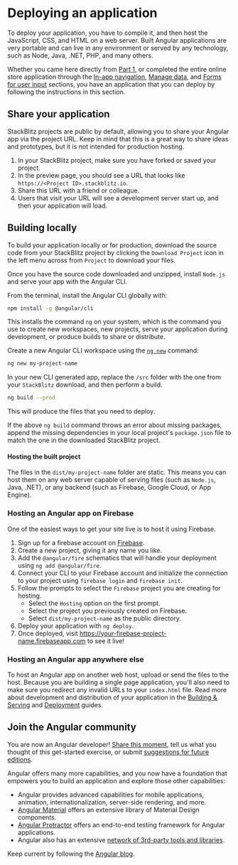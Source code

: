 # Deploying an application


To deploy your application, you have to compile it, and then host the JavaScript, CSS, and HTML on a web server. Built Angular applications are very portable and can live in any environment or served by any technology, such as Node, Java, .NET, PHP, and many others.

<div class="alert is-helpful">

Whether you came here directly from [Part 1](start "Try it: A basic app"), or completed the entire online store application through the [In-app navigation](start/start-routing "Try it: In-app navigation"), [Manage data](start/start-data "Try it: Manage data"), and [Forms for user input](start/start-forms "Try it: Forms for user input") sections, you have an application that you can deploy by following the instructions in this section.

</div>

## Share your application

StackBlitz projects are public by default, allowing you to share your Angular app via the project URL. Keep in mind that this is a great way to share ideas and prototypes, but it is not intended for production hosting.

1. In your StackBlitz project, make sure you have forked or saved your project.
1. In the preview page, you should see a URL that looks like `https://<Project ID>.stackblitz.io`.
1. Share this URL with a friend or colleague.
1. Users that visit your URL will see a development server start up, and then your application will load.

## Building locally

To build your application locally or for production, download the source code from your StackBlitz project by clicking the `Download Project` icon in the left menu across from `Project` to download your files.

Once you have the source code downloaded and unzipped, install `Node.js` and serve your app with the Angular CLI.

From the terminal, install the Angular CLI globally with:

```sh
npm install -g @angular/cli
```

This installs the command `ng` on your system, which is the command you use to create new workspaces, new projects, serve your application during development, or produce builds to share or distribute.

Create a new Angular CLI workspace using the [`ng new`](cli/new "CLI ng new command reference") command:

```sh
ng new my-project-name
```

In your new CLI generated app, replace the `/src` folder with the one from your `StackBlitz` download, and then perform a build.

```sh
ng build --prod
```

This will produce the files that you need to deploy.

<div class="alert is-helpful">

If the above `ng build` command throws an error about missing packages, append the missing dependencies in your local project's `package.json` file to match the one in the downloaded StackBlitz project.

</div>

#### Hosting the built project

The files in the `dist/my-project-name` folder are static. This means you can host them on any web server capable of serving files (such as `Node.js`, Java, .NET), or any backend (such as Firebase, Google Cloud, or App Engine).

### Hosting an Angular app on Firebase

One of the easiest ways to get your site live is to host it using Firebase.

1. Sign up for a firebase account on [Firebase](https://firebase.google.com/ "Firebase web site").
1. Create a new project, giving it any name you like.
1. Add the `@angular/fire` schematics that will handle your deployment using `ng add @angular/fire`.
1. Connect your CLI to your Firebase account and initialize the connection to your project using `firebase login` and `firebase init`.
1. Follow the prompts to select the `Firebase` project you are creating for hosting.
    - Select the `Hosting` option on the first prompt.
    - Select the project you previously created on Firebase.
    - Select `dist/my-project-name` as the public directory.
1. Deploy your application with `ng deploy`.
1. Once deployed, visit https://your-firebase-project-name.firebaseapp.com to see it live!

### Hosting an Angular app anywhere else

To host an Angular app on another web host, upload or send the files to the host.
Because you are building a single page application, you'll also need to make sure you redirect any invalid URLs to your `index.html` file.
Read more about development and distribution of your application in the [Building & Serving](guide/build "Building and Serving Angular Apps") and [Deployment](guide/deployment "Deployment guide") guides.

## Join the Angular community

You are now an Angular developer! [Share this moment](https://twitter.com/intent/tweet?url=https://angular.io/start&text=I%20just%20finished%20the%20Angular%20Getting%20Started%20Tutorial "Angular on Twitter"), tell us what you thought of this get-started exercise, or submit [suggestions for future editions](https://github.com/angular/angular/issues/new/choose "Angular GitHub repository new issue form").

Angular offers many more capabilities, and you now have a foundation that empowers you to build an application and explore those other capabilities:

* Angular provides advanced capabilities for mobile applications, animation, internationalization, server-side rendering, and more.
* [Angular Material](https://material.angular.io/ "Angular Material web site") offers an extensive library of Material Design components.
* [Angular Protractor](https://protractor.angular.io/ "Angular Protractor web site") offers an end-to-end testing framework for Angular applications.
* Angular also has an extensive [network of 3rd-party tools and libraries](resources "Angular resources list").

Keep current by following the [Angular blog](https://blog.angular.io/ "Angular blog").
